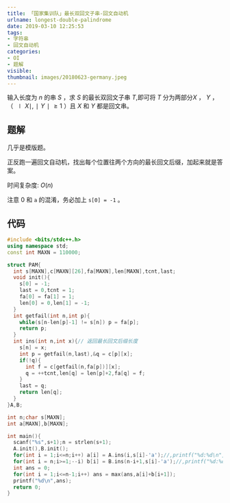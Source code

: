 ```yaml
---
title: 「国家集训队」最长双回文子串-回文自动机
urlname: longest-double-palindrome
date: 2019-03-10 12:25:53
tags:
- 字符串
- 回文自动机
categories: 
- OI
- 题解
visible:
thumbnail: images/20180623-germany.jpeg
---
```


输入长度为 $n$ 的串 $S$ ，求 $S$ 的最长双回文子串 $T$,即可将 $T$ 分为两部分$X$ ， $Y$ ， （ $∣X∣,∣Y∣ \geq 1$ ）且 $X$ 和 $Y$ 都是回文串。

<!-- more -->

## 题解

几乎是模版题。

正反跑一遍回文自动机，找出每个位置往两个方向的最长回文后缀，加起来就是答案。

时间复杂度: $O(n)$

注意 $0$ 和 `a` 的混淆，务必加上 `s[0] = -1` 。
## 代码

```cpp
#include <bits/stdc++.h>
using namespace std;
const int MAXN = 110000;

struct PAM{
  int s[MAXN],c[MAXN][26],fa[MAXN],len[MAXN],tcnt,last;
  void init(){
    s[0] = -1;
    last = 0,tcnt = 1;
    fa[0] = fa[1] = 1;
    len[0] = 0,len[1] = -1; 
  }
  int getfail(int n,int p){
    while(s[n-len[p]-1] != s[n]) p = fa[p];
    return p;
  }
  int ins(int n,int x){// 返回最长回文后缀长度
    s[n] = x;
    int p = getfail(n,last),&q = c[p][x];
    if(!q){
      int f = c[getfail(n,fa[p])][x];
      q = ++tcnt,len[q] = len[p]+2,fa[q] = f;
    }
    last = q;
    return len[q];
  }
}A,B;

int n;char s[MAXN];
int a[MAXN],b[MAXN];

int main(){
  scanf("%s",s+1);n = strlen(s+1);
  A.init(),B.init();
  for(int i = 1;i<=n;i++) a[i] = A.ins(i,s[i]-'a');//,printf("%d:%d\n",i,a[i]);
  for(int i = n;i>=1;--i) b[i] = B.ins(n-i+1,s[i]-'a');//,printf("%d:%d\n",i,b[i]);
  int ans = 0;
  for(int i = 1;i<=n-1;i++) ans = max(ans,a[i]+b[i+1]);
  printf("%d\n",ans);
  return 0;
}
```